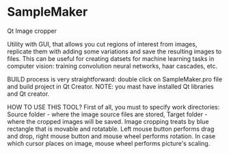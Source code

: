 SampleMaker
===========
Qt Image cropper

Utility with GUI, that allows you cut regions of interest from images, replicate  them with adding some variations and save the resulting images to files. 
This can be useful for creating datsets for machine learning tasks in computer vision: training convolution neural networks, haar cascades, etc.

BUILD process is very straightforward: double click on SampleMaker.pro file and build project in Qt Creator. NOTE: you mast have installed Qt libraries and Qt creator. 


HOW TO USE THIS TOOL?
First of all, you must to specify work directories: Source folder - where the image source files are stored, Target folder - where the cropped images will be saved.
Image cropping treats by blue rectangle that is movable and rotatable. Left mouse button performs drag and drop, right mouse button and mouse wheel performs rotation. In case which cursor places on image, mouse wheel performs picture's scaling.
